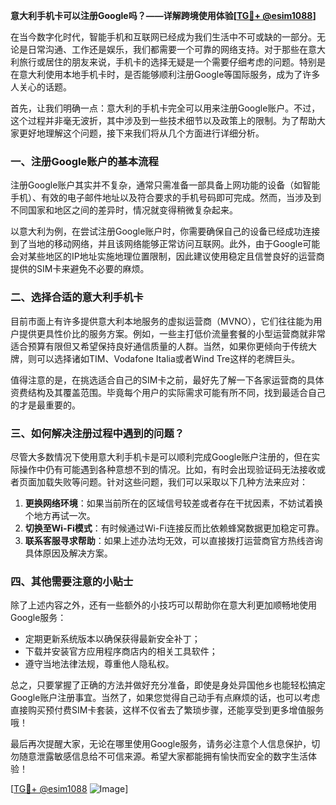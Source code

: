 **意大利手机卡可以注册Google吗？——详解跨境使用体验[[TG💪+ @esim1088](https://t.me/s/esim1088)]**

在当今数字化时代，智能手机和互联网已经成为我们生活中不可或缺的一部分。无论是日常沟通、工作还是娱乐，我们都需要一个可靠的网络支持。对于那些在意大利旅行或居住的朋友来说，手机卡的选择无疑是一个需要仔细考虑的问题。特别是在意大利使用本地手机卡时，是否能够顺利注册Google等国际服务，成为了许多人关心的话题。

首先，让我们明确一点：意大利的手机卡完全可以用来注册Google账户。不过，这个过程并非毫无波折，其中涉及到一些技术细节以及政策上的限制。为了帮助大家更好地理解这个问题，接下来我们将从几个方面进行详细分析。

### 一、注册Google账户的基本流程

注册Google账户其实并不复杂，通常只需准备一部具备上网功能的设备（如智能手机）、有效的电子邮件地址以及符合要求的手机号码即可完成。然而，当涉及到不同国家和地区之间的差异时，情况就变得稍微复杂起来。

以意大利为例，在尝试注册Google账户时，你需要确保自己的设备已经成功连接到了当地的移动网络，并且该网络能够正常访问互联网。此外，由于Google可能会对某些地区的IP地址实施地理位置限制，因此建议使用稳定且信誉良好的运营商提供的SIM卡来避免不必要的麻烦。

### 二、选择合适的意大利手机卡

目前市面上有许多提供意大利本地服务的虚拟运营商（MVNO），它们往往能为用户提供更具性价比的服务方案。例如，一些主打低价流量套餐的小型运营商就非常适合预算有限但又希望保持良好通信质量的人群。当然，如果你更倾向于传统大牌，则可以选择诸如TIM、Vodafone Italia或者Wind Tre这样的老牌巨头。

值得注意的是，在挑选适合自己的SIM卡之前，最好先了解一下各家运营商的具体资费结构及其覆盖范围。毕竟每个用户的实际需求可能有所不同，找到最适合自己的才是最重要的。

### 三、如何解决注册过程中遇到的问题？

尽管大多数情况下使用意大利手机卡是可以顺利完成Google账户注册的，但在实际操作中仍有可能遇到各种意想不到的情况。比如，有时会出现验证码无法接收或者页面加载失败等问题。针对这些问题，我们可以采取以下几种方法来应对：

1. **更换网络环境**：如果当前所在的区域信号较差或者存在干扰因素，不妨试着换个地方再试一次。
2. **切换至Wi-Fi模式**：有时候通过Wi-Fi连接反而比依赖蜂窝数据更加稳定可靠。
3. **联系客服寻求帮助**：如果上述办法均无效，可以直接拨打运营商官方热线咨询具体原因及解决方案。

### 四、其他需要注意的小贴士

除了上述内容之外，还有一些额外的小技巧可以帮助你在意大利更加顺畅地使用Google服务：

- 定期更新系统版本以确保获得最新安全补丁；
- 下载并安装官方应用程序商店内的相关工具软件；
- 遵守当地法律法规，尊重他人隐私权。

总之，只要掌握了正确的方法并做好充分准备，即使是身处异国他乡也能轻松搞定Google账户注册事宜。当然了，如果您觉得自己动手有点麻烦的话，也可以考虑直接购买预付费SIM卡套装，这样不仅省去了繁琐步骤，还能享受到更多增值服务哦！

最后再次提醒大家，无论在哪里使用Google服务，请务必注意个人信息保护，切勿随意泄露敏感信息给不可信来源。希望大家都能拥有愉快而安全的数字生活体验！

[[TG💪+ @esim1088](https://t.me/s/esim1088) ![Image](https://i.postimg.cc/4NQfJmqS/Snipaste-2025-05-13-00-14-12.png)]